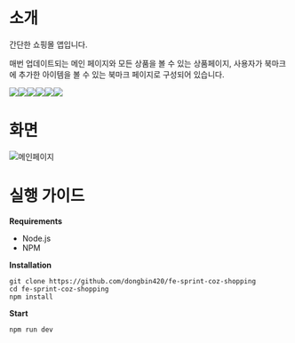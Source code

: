# 소개
간단한 쇼핑몰 앱입니다. 

매번 업데이트되는 메인 페이지와 모든 상품을 볼 수 있는 상품페이지, 사용자가 북마크에 추가한 아이템을 볼 수 있는 북마크 페이지로 구성되어 있습니다.

<img src="https://img.shields.io/badge/javascript-F7DF1?style=for-the-badge&logo=javascript&logoColor=white"><img src="https://img.shields.io/badge/css-1572B6?style=for-the-badge&logo=css3&logoColor=white"><img src="https://img.shields.io/badge/react-61DAFB?style=for-the-badge&logo=react&logoColor=white"><img src="https://img.shields.io/badge/styled components-DB7093?style=for-the-badge&logo=styledcomponents&logoColor=white"><img src="https://img.shields.io/badge/vite-646CFF?style=for-the-badge&logo=vite&logoColor=white"><img src="https://img.shields.io/badge/axios-5A29E4?style=for-the-badge&logo=axios&logoColor=white">
# 화면
![메인페이지](https://github.com/dongbin420/fe-sprint-coz-shopping/assets/121805002/ead99a6e-4e6e-4565-9111-f185763a8f5d)
# 실행 가이드
**Requirements**
* Node.js
* NPM

**Installation**
```
git clone https://github.com/dongbin420/fe-sprint-coz-shopping
cd fe-sprint-coz-shopping
npm install
```

**Start**
```
npm run dev
```
